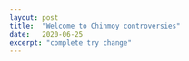 ```yaml
---
layout: post
title:  "Welcome to Chinmoy controversies"
date:   2020-06-25
excerpt: "complete try change"
---
```

